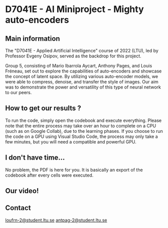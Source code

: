 # D7041E - AI Miniproject - Mighty auto-encoders

## Main information

The "D7041E - Applied Artificial Intelligence" course of 2022 (LTU), led by Professor Evgeny Osipov, served as the backdrop for this project.

Group 5, consisting of Mario Ibarrola Aycart, Anthony Pages, and Louis Fréneau, set out to explore the capabilities of auto-encoders and showcase the concept of latent space. By utilizing various auto-encoder models, we were able to compress, denoise, and transfer the style of images. Our aim was to demonstrate the power and versatility of this type of neural network to our peers.

## How to get our results ?

To run the code, simply open the codebook and execute everything. Please note that the entire process may take over an hour to complete on a CPU (such as on Google Collab), due to the learning phases. If you choose to run the code on a GPU using Visual Studio Code, the process may only take a few minutes, but you will need a compatible and powerful GPU.

## I don't have time...

No problem, the PDF is here for you. It is basically an export of the codebook after every cells were executed.
 
## Our video!

## Contact

loufrn-2@student.ltu.se
antpag-2@student.ltu.se
